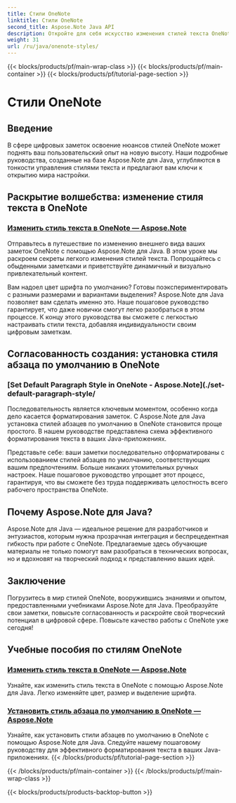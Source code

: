 ```yaml
---
title: Стили OneNote
linktitle: Стили OneNote
second_title: Aspose.Note Java API
description: Откройте для себя искусство изменения стилей текста OneNote с помощью Aspose.Note для Java. Научитесь менять цвет, размер и выделение шрифта в наших пошаговых руководствах.
weight: 31
url: /ru/java/onenote-styles/
---
```


{{< blocks/products/pf/main-wrap-class >}}
{{< blocks/products/pf/main-container >}}
{{< blocks/products/pf/tutorial-page-section >}}

# Стили OneNote


## Введение

В сфере цифровых заметок освоение нюансов стилей OneNote может поднять ваш пользовательский опыт на новую высоту. Наши подробные руководства, созданные на базе Aspose.Note для Java, углубляются в тонкости управления стилями текста и предлагают вам ключи к открытию мира настройки.

## Раскрытие волшебства: изменение стиля текста в OneNote
### [Изменить стиль текста в OneNote — Aspose.Note](./change-text-style/)

Отправьтесь в путешествие по изменению внешнего вида ваших заметок OneNote с помощью Aspose.Note для Java. В этом уроке мы раскроем секреты легкого изменения стилей текста. Попрощайтесь с обыденными заметками и приветствуйте динамичный и визуально привлекательный контент.

Вам надоел цвет шрифта по умолчанию? Готовы поэкспериментировать с разными размерами и вариантами выделения? Aspose.Note для Java позволяет вам сделать именно это. Наше пошаговое руководство гарантирует, что даже новички смогут легко разобраться в этом процессе. К концу этого руководства вы сможете с легкостью настраивать стили текста, добавляя индивидуальности своим цифровым заметкам.

## Согласованность создания: установка стиля абзаца по умолчанию в OneNote
### [Set Default Paragraph Style in OneNote - Aspose.Note](./set-default-paragraph-style/

Последовательность является ключевым моментом, особенно когда дело касается форматирования заметок. С Aspose.Note для Java установка стилей абзацев по умолчанию в OneNote становится проще простого. В нашем руководстве представлена схема эффективного форматирования текста в ваших Java-приложениях.

Представьте себе: ваши заметки последовательно отформатированы с использованием стилей абзацев по умолчанию, соответствующих вашим предпочтениям. Больше никаких утомительных ручных настроек. Наше пошаговое руководство упрощает этот процесс, гарантируя, что вы сможете без труда поддерживать целостность всего рабочего пространства OneNote.

## Почему Aspose.Note для Java?
Aspose.Note для Java — идеальное решение для разработчиков и энтузиастов, которым нужна прозрачная интеграция и беспрецедентная гибкость при работе с OneNote. Предлагаемые здесь обучающие материалы не только помогут вам разобраться в технических вопросах, но и вдохновят на творческий подход к представлению ваших идей.

## Заключение
Погрузитесь в мир стилей OneNote, вооружившись знаниями и опытом, предоставленными учебниками Aspose.Note для Java. Преобразуйте свои заметки, повысьте согласованность и раскройте свой творческий потенциал в цифровой сфере. Повысьте качество работы с OneNote уже сегодня!
## Учебные пособия по стилям OneNote
### [Изменить стиль текста в OneNote — Aspose.Note](./change-text-style/)
Узнайте, как изменить стиль текста в OneNote с помощью Aspose.Note для Java. Легко изменяйте цвет, размер и выделение шрифта.
### [Установить стиль абзаца по умолчанию в OneNote — Aspose.Note](./set-default-paragraph-style/)
Узнайте, как установить стили абзацев по умолчанию в OneNote с помощью Aspose.Note для Java. Следуйте нашему пошаговому руководству для эффективного форматирования текста в ваших Java-приложениях.
{{< /blocks/products/pf/tutorial-page-section >}}

{{< /blocks/products/pf/main-container >}}
{{< /blocks/products/pf/main-wrap-class >}}

{{< blocks/products/products-backtop-button >}}
